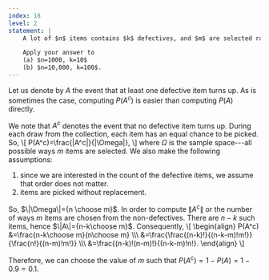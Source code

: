 ```yaml
---
index: 18
level: 2
statement: |
    A lot of $n$ items contains $k$ defectives, and $m$ are selected randomly and inspected. Assume that these items are mutually independent. How should the value of $m$ be chosen so that the probability that at least one defective item turns up is $0.9$? 

    Apply your answer to  
    (a) $n=1000, k=10$
    (b) $n=10,000, k=100$.
---
```

Let us denote by $A$ the event that at least one defective item turns up. As is sometimes the case, computing $P(A^c)$ is easier than computing $P(A)$ directly. 

We note that $A^c$ denotes the event that no defective item turns up. During each draw from the collection, each item has an equal chance to be picked. So, 
\\[
	P(A^c)=\frac{\|A^c\|}{\|\Omega\|},
\\]
where $\Omega$ is the sample space---all possible ways $m$ items are selected. We also make the following assumptions:  
1. since we are interested in the count of the defective items, we assume that order does not matter.   
2. items are picked without replacement.  

So, $\|\Omega\|={n \choose m}$. In order to compute $\|A^c\|$ or the number of ways $m$ items are chosen from the non-defectives. There are $n-k$ such items, hence $\|A\|={n-k\choose m}$. Consequently,
\\[
\begin{align}
P(A^c) &=\frac{n-k\choose m}{n\choose m} \\\\\\
&=\frac{\frac{(n-k)!}{(n-k-m)!m!}}{\frac{n!}{(n-m)!m!}} \\\\\\
&=\frac{(n-k)!(n-m)!}{(n-k-m)!n!}.
\end{align}
\\]

Therefore, we can choose the value of $m$ such that $P(A^c)=1-P(A)=1-0.9=0.1$.

